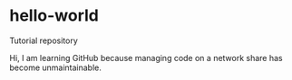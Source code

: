 # hello-world
Tutorial repository

Hi, I am learning GitHub because managing code on a network share has become unmaintainable.
